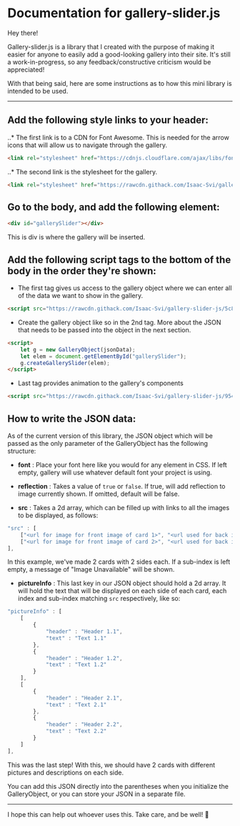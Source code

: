 # Documentation for gallery-slider.js

Hey there!

Gallery-slider.js is a library that I created with the purpose of making it easier for anyone to easily add a good-looking gallery into their site.  It's still a work-in-progress, so any feedback/constructive criticism would be appreciated!

With that being said, here are some instructions as to how this mini library is intended to be used.

---

## Add the following style links to your header:

..* The first link is to a CDN for Font Awesome.  This is needed for the arrow icons that will allow us to navigate through the gallery.
```html
<link rel="stylesheet" href="https://cdnjs.cloudflare.com/ajax/libs/font-awesome/5.13.0/css/all.min.css" />
```

..* The second link is the stylesheet for the gallery.
```html
<link rel="stylesheet" href="https://rawcdn.githack.com/Isaac-Svi/gallery-slider-js/9542acfa0e2fb07478fd0ae39d6ccb9b43ef1628/styles.css">
```


## Go to the body, and add the following element:

```html
<div id="gallerySlider"></div>
```

This is div is where the gallery will be inserted.


## Add the following script tags to the bottom of the body **in the order they're shown**:

* The first tag gives us access to the gallery object where we can enter all of the data we want to show in the gallery.
```html
<script src="https://rawcdn.githack.com/Isaac-Svi/gallery-slider-js/5c8f9896e36627626e2e8d69f4af4acc03174a52/galleryObjectMaker.js"></script>
```

* Create the gallery object like so in the 2nd tag. More about the JSON that needs to be passed into the object in the next section.
```html
<script>
	let g = new GalleryObject(jsonData);
	let elem = document.getElementById("gallerySlider");
	g.createGallerySlider(elem);
</script>
```

* Last tag provides animation to the gallery's components
```html
<script src="https://rawcdn.githack.com/Isaac-Svi/gallery-slider-js/9542acfa0e2fb07478fd0ae39d6ccb9b43ef1628/script.js"></script>
```

## How to write the JSON data:

As of the current version of this library, the JSON object which will be passed as the only parameter of the GalleryObject has the following structure:

* **font** : 
		Place your font here like you would for any element in CSS. If left empty, gallery will use whatever default font your project is using.

* **reflection** : 
		Takes a value of ```true``` or ```false```.  If true, will add reflection to image currently shown. If omitted, default will be false.

* **src** : 
		Takes a 2d array, which can be filled up with links to all the images to be displayed, as follows:
		
```javascript
"src" : [
	["<url for image for front image of card 1>", "<url used for back image of card 1>"],
	["<url for image for front image of card 2>", "<url used for back image of card 2>"]
],
```
In this example, we've made 2 cards with 2 sides each.  If a sub-index is left empty, a message of "Image Unavailable" will be shown.
		
* **pictureInfo** :
		This last key in our JSON object should hold a 2d array.  It will hold the text that will be displayed on each side of each card, each index and sub-index matching ```src``` respectively, like so:
		
```javascript
"pictureInfo" : [
	[
		{
			"header" : "Header 1.1",
			"text" : "Text 1.1"
		},
		{
			"header" : "Header 1.2",
			"text" : "Text 1.2"
		}
	],
	[
		{
			"header" : "Header 2.1",
			"text" : "Text 2.1"
		},
		{
			"header" : "Header 2.2",
			"text" : "Text 2.2"
		}
	]
],
```
This was the last step!  With this, we should have 2 cards with different pictures and descriptions on each side.

You can add this JSON directly into the parentheses when you initialize the GalleryObject, or you can store your JSON in a separate file.
		
---

I hope this can help out whoever uses this. Take care, and be well! 👋

















